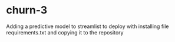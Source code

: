 # churn-3
Adding a predictive model to streamlist to deploy
with installing file requirements.txt and copying it to the repository 
